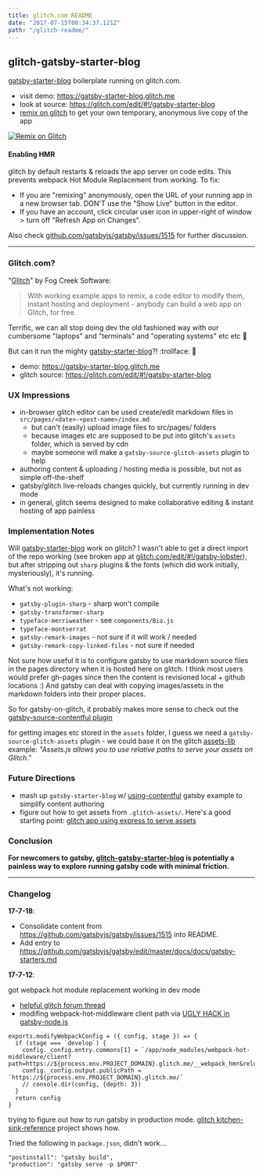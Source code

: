 ```yaml
---
title: glitch.com README
date: "2017-07-15T00:34:37.121Z"
path: "/glitch-readme/"
---
```


glitch-gatsby-starter-blog
--------------------------

[gatsby-starter-blog](https://github.com/gatsbyjs/gatsby-starter-blog) boilerplate running on glitch.com. 

- visit demo: https://gatsby-starter-blog.glitch.me
- look at source: https://glitch.com/edit/#!/gatsby-starter-blog
- [remix on glitch](https://glitch.com/edit/#!/remix/gatsby-starter-blog) to get your own temporary, anonymous live copy of the app

[![Remix on Glitch](https://cdn.glitch.com/2703baf2-b643-4da7-ab91-7ee2a2d00b5b/remix-button.svg)](https://glitch.com/edit/#!/remix/gatsby-starter-blog)

#### Enabling HMR
glitch by default restarts & reloads the app server on code edits. This prevents webpack Hot Module Replacement from working. To fix:
  - If you are "remixing" anonymously, open the URL of your running app in a new browser tab. DON'T use the "Show Live" button in the editor.
  - If you have an account, click circular user icon in upper-right of window > turn off "Refresh App on Changes".

Also check [github.com/gatsbyjs/gatsby/issues/1515](https://github.com/gatsbyjs/gatsby/issues/1515) for further discussion.

---

### Glitch.com?

"[Glitch](https://glitch.com/about/)" by Fog Creek Software: 

> With working example apps to remix, a code editor to modify them, instant hosting and deployment - anybody can build a web app on Glitch, for free.

Terrific, we can all stop doing dev the old fashioned way with our cumbersome "laptops" and "terminals" and "operating systems" etc etc 👴 

But can it run the mighty [gatsby-starter-blog](https://github.com/gatsbyjs/gatsby-starter-blog)?! :trollface: 💪 
- demo: https://gatsby-starter-blog.glitch.me
- glitch source: https://glitch.com/edit/#!/gatsby-starter-blog

### UX Impressions

- in-browser glitch editor can be used create/edit markdown files in `src/pages/<date>-<post-name>/index.md`
  - but can't (easily) upload image files to src/pages/ folders
  - because images etc are supposed to be put into glitch's `assets` folder, which is served by cdn
  - maybe someone will make a `gatsby-source-glitch-assets` plugin to help
- authoring content & uploading / hosting media is possible, but not as simple off-the-shelf
- gatsby/glitch live-reloads changes quickly, but currently running in dev mode
- in general, glitch seems designed to make collaborative editing & instant hosting of app painless

### Implementation Notes

Will [gatsby-starter-blog](https://github.com/gatsbyjs/gatsby-starter-blog) work on glitch? I wasn't able to get a direct import of the repo working (see broken app at [glitch.com/edit/#!/gatsby-lobster](https://glitch.com/edit/#!/gatsby-lobster)), but after stripping out `sharp` plugins & the fonts (which did work initially, mysteriously), it's running.

What's not working:
- `gatsby-plugin-sharp` - sharp won't compile
- `gatsby-transformer-sharp`
- `typeface-merriweather` - see `components/Bio.js`
- `typeface-montserrat`
- `gatsby-remark-images` - not sure if it will work / needed
- `gatsby-remark-copy-linked-files` - not sure if needed

Not sure how useful it is to configure gatsby to use markdown source files in the pages directory when it is hosted here on glitch. I think most users would prefer gh-pages since then the content is revisioned local + github locations :) And gatsby can deal with copying images/assets in the markdown folders into their proper places.

So for gatsby-on-glitch, it probably makes more sense to check out the [gatsby-source-contentful plugin](https://www.gatsbyjs.org/docs/packages/gatsby-source-contentful/)

for getting images etc stored in the `assets` folder, I guess we need a `gatsby-source-glitch-assets` plugin - we could base it on the glitch [assets-lib](https://glitch.com/edit/#!/assets-lib) example: *"Assets.js allows you to use relative paths to serve your assets on Glitch."*

### Future Directions

- mash up `gatsby-starter-blog` w/ [using-contentful](https://github.com/gatsbyjs/gatsby/tree/master/examples/using-contentful) gatsby example to simplify content authoring
- figure out how to get assets from `.glitch-assets/`. Here's a good starting point: [glitch app using  express to serve assets](https://glitch.com/edit/#!/assets-lib?path=assets.js:1:0)

### Conclusion

**For newcomers to gatsby, [glitch-gatsby-starter-blog](https://glitch.com/edit/#!/gatsby-starter-blog) is potentially a painless way to explore running gatsby code with minimal friction.**

---

### Changelog

**17-7-18**:

- Consolidate content from https://github.com/gatsbyjs/gatsby/issues/1515 into README.
- Add entry to https://github.com/gatsbyjs/gatsby/edit/master/docs/docs/gatsby-starters.md

**17-7-12**:

got webpack hot module replacement working in dev mode
- [helpful glitch forum thread](https://support.glitch.com/t/webpack-hotreload-for-react-redux-not-working-i-think-i-know-why/1012/16)
- modifing webpack-hot-middleware client path via [UGLY HACK in gatsby-node.js](https://glitch.com/edit/#!/gatsby-starter-blog?path=gatsby-node.js:9:33)

```
exports.modifyWebpackConfig = ({ config, stage }) => {
  if (stage === `develop`) {
    config._config.entry.commons[1] = `/app/node_modules/webpack-hot-middleware/client?path=https://${process.env.PROJECT_DOMAIN}.glitch.me/__webpack_hmr&reload=true`
    config._config.output.publicPath = `https://${process.env.PROJECT_DOMAIN}.glitch.me/`
    // console.dir(config, {depth: 3})
  }
  return config
}
```

trying to figure out how to run gatsby in production mode. [glitch kitchen-sink-reference](https://glitch.com/edit/#!/kitchen-sink-reference) project shows how.

Tried the following in `package.json`, didn't work...
```
"postinstall": "gatsby build",
"production": "gatsby serve -p $PORT"
```
